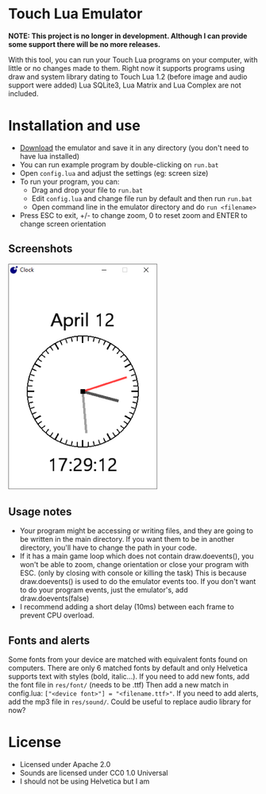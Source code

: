 # Touch Lua Emulator
**NOTE: This project is no longer in development. Although I can provide some support there will be no more releases.**

With this tool, you can run your Touch Lua programs on your computer, with little or no changes made to them. Right now it supports programs using draw and system library dating to Touch Lua 1.2 (before image and audio support were added) Lua SQLite3, Lua Matrix and Lua Complex are not included.

# Installation and use
- [Download](https://github.com/Croutonix/touch-lua-emulator/releases) the emulator and save it in any directory (you don't need to have lua installed)
- You can run example program by double-clicking on `run.bat`
- Open `config.lua` and adjust the settings (eg: screen size)
- To run your program, you can:
    - Drag and drop your file to `run.bat`
    - Edit `config.lua` and change file run by default and then run `run.bat`
    - Open command line in the emulator directory and do `run <filename>`
- Press ESC to exit, +/- to change zoom, 0 to reset zoom and ENTER to change screen orientation

## Screenshots
<img src="/example.png" width="300px" alt="Example program"/>

## Usage notes
- Your program might be accessing or writing files, and they are going to be written in the main directory. If you want them to be in another directory, you'll have to change the path in your code.
- If it has a main game loop which does not contain draw.doevents(), you won't be able to zoom, change orientation or close your program with ESC. (only by closing with console or killing the task) This is because draw.doevents() is used to do the emulator events too. If you don't want to do your program events, just the emulator's, add draw.doevents(false)
- I recommend adding a short delay (10ms) between each frame to prevent CPU overload.

## Fonts and alerts
Some fonts from your device are matched with equivalent fonts found on computers. There are only 6 matched fonts by default and only Helvetica supports text with styles (bold, italic...). If you need to add new fonts, add the font file in `res/font/` (needs to be .ttf) Then add a new match in config.lua: `["<device font>"] = "<filename.ttf>"`. If you need to add alerts, add the mp3 file in `res/sound/`. Could be useful to replace audio library for now?

# License
- Licensed under Apache 2.0
- Sounds are licensed under CC0 1.0 Universal
- I should not be using Helvetica but I am
